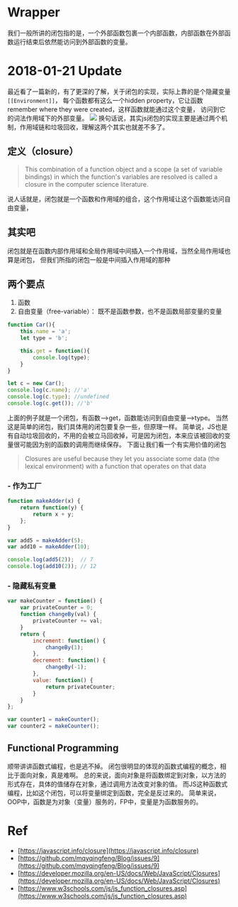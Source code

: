 # Wrapper
我们一般所讲的闭包指的是，一个外部函数包裹一个内部函数，内部函数在外部函数运行结束后依然能访问到外部函数的变量。

# 2018-01-21 Update
最近看了一篇新的，有了更深的了解，关于闭包的实现，实际上靠的是个隐藏变量`[[Environment]]`，
每个函数都有这么一个hidden property，它让函数remember where they were created，这样函数就能通过这个变量，
访问到它的词法作用域下的外部变量。
![]([[enviroment]].png)
换句话说，其实js闭包的实现主要是通过两个机制，作用域链和垃圾回收，理解这两个其实也就差不多了。

## 定义（closure）
> This combination of a function object and a scope (a set of variable bindings) 
in which the function's variables are resolved is called a closure in the computer science literature.

说人话就是，闭包就是一个函数和作用域的组合，这个作用域让这个函数能访问自由变量，

## 其实吧
闭包就是在函数内部作用域和全局作用域中间插入一个作用域，当然全局作用域也算是闭包，
但我们所指的闭包一般是中间插入作用域的那种

## 两个要点
1. 函数
2. 自由变量（free-variable）： 既不是函数参数，也不是函数局部变量的变量

```javascript
function Car(){
    this.name = 'a';
    let type = 'b';

    this.get = function(){
        console.log(type);
    }    
}

let c = new Car();
console.log(c.name); //'a'
console.log(c.type); //undefined
console.log(c.get()); //'b'
```
上面的例子就是一个闭包，有函数-->get，函数能访问到自由变量-->type。
当然这是简单的闭包，我们具体用的闭包要复杂一些，但原理一样。
简单说，JS也是有自动垃圾回收的，不用的会被立马回收掉，可是因为闭包，本来应该被回收的变量很可能因为别的函数的调用而继续保存。
下面让我们看一个有实用价值的闭包
> Closures are useful because they let you associate some data (the lexical environment)
with a function that operates on that data


### - 作为工厂
```javascript
function makeAdder(x) {
    return function(y) {
        return x + y;
    };
}

var add5 = makeAdder(5);
var add10 = makeAdder(10);

console.log(add5(2));  // 7
console.log(add10(2)); // 12
```

### - 隐藏私有变量
```javascript
var makeCounter = function() {
    var privateCounter = 0;
    function changeBy(val) {
        privateCounter += val;
    }
    return {
        increment: function() {
            changeBy(1);
        },
        decrement: function() {
            changeBy(-1);
        },
        value: function() {
            return privateCounter;
        }
    }  
};

var counter1 = makeCounter();
var counter2 = makeCounter();
```

## Functional Programming
顺带讲讲函数式编程，也是逃不掉。
闭包很明显的体现的函数式编程的概念，相比于面向对象，真是难啊。
总的来说，面向对象是将函数绑定到对象，以方法的形式存在，具体的值储存在对象，通过调用方法改变对象的值。
而JS这种函数式编程，比如这个闭包，可以将变量绑定到函数，完全是反过来的。
简单来说，OOP中，函数是为对象（变量）服务的，FP中，变量是为函数服务的。

# Ref
- [https://javascript.info/closure](https://javascript.info/closure)
- [https://github.com/mqyqingfeng/Blog/issues/9](https://github.com/mqyqingfeng/Blog/issues/9)
- [https://developer.mozilla.org/en-US/docs/Web/JavaScript/Closures](https://developer.mozilla.org/en-US/docs/Web/JavaScript/Closures)
- [https://www.w3schools.com/js/js_function_closures.asp](https://www.w3schools.com/js/js_function_closures.asp)